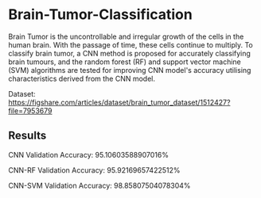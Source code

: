 # Brain-Tumor-Classification

Brain Tumor is the uncontrollable and irregular growth of the cells in the human brain. With the passage of time, these cells continue to multiply. To classify brain tumor, a CNN method is proposed for accurately classifying brain tumours, and the random forest (RF) and support vector machine (SVM) algorithms are tested for improving CNN model's accuracy utilising characteristics derived from the CNN model.

Dataset: https://figshare.com/articles/dataset/brain_tumor_dataset/1512427?file=7953679

## Results
CNN Validation Accuracy: 95.10603588907016%

CNN-RF Validation Accuracy: 95.92169657422512%

CNN-SVM Validation Accuracy: 98.85807504078304%
